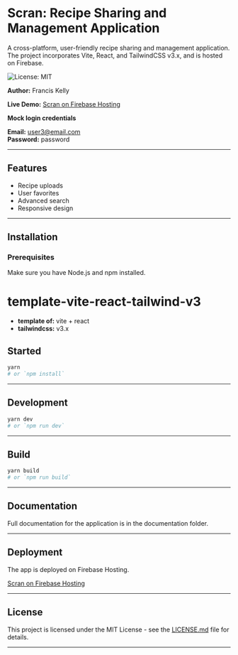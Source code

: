 # Scran: Recipe Sharing and Management Application

A cross-platform, user-friendly recipe sharing and management application. The project incorporates Vite, React, and TailwindCSS v3.x, and is hosted on Firebase.

![License: MIT](https://img.shields.io/badge/License-MIT-yellow.svg)

**Author:** Francis Kelly  

**Live Demo:** [Scran on Firebase Hosting](https://scran-vite-2b11a.web.app/)

**Mock login credentials**

**Email:** user3@email.com  
**Password:** password

---

## Features

- Recipe uploads
- User favorites
- Advanced search
- Responsive design

---

## Installation

### Prerequisites

Make sure you have Node.js and npm installed.

# template-vite-react-tailwind-v3

- **template of:** vite + react
- **tailwindcss:** v3.x

## Started

```bash
yarn
# or `npm install`
```

---

## Development

```bash
yarn dev
# or `npm run dev`
```

---

## Build

```bash
yarn build
# or `npm run build`
```

---

## Documentation

Full documentation for the application is in the documentation folder.

---

## Deployment

The app is deployed on Firebase Hosting.

[Scran on Firebase Hosting](https://scran-vite-2b11a.web.app/)

---

## License

This project is licensed under the MIT License - see the [LICENSE.md](LICENSE.md) file for details.

---
